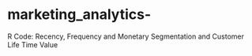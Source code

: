 # marketing_analytics-
R Code: Recency, Frequency and Monetary Segmentation and Customer Life Time Value  
